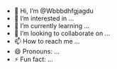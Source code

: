 - 👋 Hi, I’m @Wbbbdhfgjagdu
- 👀 I’m interested in ...
- 🌱 I’m currently learning ...
- 💞️ I’m looking to collaborate on ...
- 📫 How to reach me ...
- 😄 Pronouns: ...
- ⚡ Fun fact: ...

<!---
Wbbbdhfgjagdu/Wbbbdhfgjagdu is a ✨ special ✨ repository because its `README.md` (this file) appears on your GitHub profile.
You can click the Preview link to take a look at your changes.
--->
